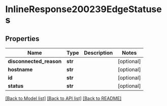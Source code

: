 # InlineResponse200239EdgeStatuses

## Properties
Name | Type | Description | Notes
------------ | ------------- | ------------- | -------------
**disconnected_reason** | **str** |  | [optional] 
**hostname** | **str** |  | [optional] 
**id** | **str** |  | [optional] 
**status** | **str** |  | [optional] 

[[Back to Model list]](../README.md#documentation-for-models) [[Back to API list]](../README.md#documentation-for-api-endpoints) [[Back to README]](../README.md)

